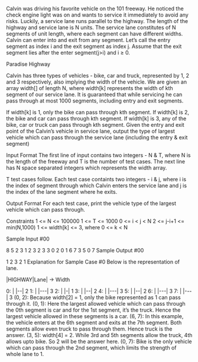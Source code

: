 Calvin was driving his favorite vehicle on the 101 freeway. He noticed the check engine light was on and wants to service it immediately to avoid any risks. Luckily, a service lane runs parallel to the highway. The length of the highway and service lane is N units. The service lane constitutes of N segments of unit length, where each segment can have different widths. Calvin can enter into and exit from any segment. Let’s call the entry segment as index i and the exit segment as index j. Assume that the exit segment lies after the enter segment(j>i) and i ≥ 0.

Paradise Highway

Calvin has three types of vehicles - bike, car and truck, represented by 1, 2 and 3 respectively, also implying the width of the vehicle. We are given an array width[] of length N, where width[k] represents the width of kth segment of our service lane. It is guaranteed that while servicing he can pass through at most 1000 segments, including entry and exit segments.

If width[k] is 1, only the bike can pass through kth segment.
If width[k] is 2, the bike and car can pass through kth segment.
If width[k] is 3, any of the bike, car or truck can pass through kth segment.
Given the entry and exit point of the Calvin’s vehicle in service lane, output the type of largest vehicle which can pass through the service lane (including the entry & exit segment)

Input Format
The first line of input contains two integers - N & T, where N is the length of the freeway and T is the number of test cases. The next line has N space separated integers which represents the width array.

T test cases follow. Each test case containts two integers - i & j, where i is the index of segment through which Calvin enters the service lane and j is the index of the lane segment where he exits.

Output Format
For each test case, print the vehicle type of the largest vehicle which can pass through.

Constraints
1 <= N <= 100000
1 <= T <= 1000
0 <= i < j < N
2 <= j-i+1 <= min(N,1000)
1 <= width[k] <= 3, where 0 <= k < N

Sample Input #00

8 5
2 3 1 2 3 2 3 3
0 2
0 1
6 7
3 5
0 7
Sample Output #00

1
2
3
2
1
Explanation for Sample Case #0
Below is the representation of lane.

   |HIGHWAY|Lane|    ->    Width

0: |       |--|            2
1: |       |---|           3
2: |       |-|             1
3: |       |--|            2
4: |       |---|           3
5: |       |--|            2
6: |       |---|           3
7: |       |---|           3
(0, 2): Because width[2] = 1, only the bike represented as 1 can pass through it.
(0, 1): Here the largest allowed vehicle which can pass through the 0th segment is car and for the 1st segment, it’s the truck. Hence the largest vehicle allowed in these segments is a car.
(6, 7): In this example, the vehicle enters at the 6th segment and exits at the 7th segment. Both segments allow even truck to pass through them. Hence truck is the answer.
(3, 5): width[4] = 2. While 3rd and 5th segments allow the truck, 4th allows upto bike. So 2 will be the answer here.
(0, 7): Bike is the only vehicle which can pass through the 2nd segment, which limits the strength of whole lane to 1.